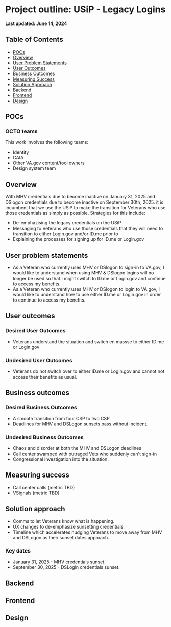 # Project outline: USiP - Legacy Logins 

**Last updated: June 14, 2024**

## Table of Contents

- [POCs](#pocs)
- [Overview](#overview)
- [User Problem Statements](#user-problem-statements)
- [User Outcomes](#user-outcomes)
- [Business Outcomes](#business-outcomes)
- [Measuring Success](#measuring-success)
- [Solution Approach](#solution-approach)
- [Backend](#backend)
- [Frontend](#frontend)
- [Design](#design)

## POCs

### OCTO teams

This work involves the following teams:

- Identity
- CAIA
- Other VA.gov content/tool owners
- Design system team

## Overview
With MHV credentials due to become inactive on January 31, 2025 and DSlogon credentials due to become inactive on September 30th, 2025. it is incumbent that we use the USiP to make the transition for Veterans who use those credentials as simply as possible.  Strategies for this include:

- De-emphazising the legacy credentials on the USiP
- Messaging to Veterans who use those credentials that they will need to transition to either Login.gov and/or ID.me prior to
- Explaining the processes for signing up for ID.me or Login.gov


## User problem statements

- As a Veteran who currently uses MHV or DSlogon to sign-in to VA.gov, I would like to understand when using MHV & DSlogon logins will no longer be used so that I might switch to ID.me or Login.gov and continue to access my benefits.
- As a Veteran who currently uses MHV or DSlogon to login to VA.gov, I would like to understand how to use either ID.me or Login.gov in order to continue to access my benefits.

## User outcomes

### Desired User Outcomes
* Veterans understand the situation and switch en massse to either ID.me or Login.gov 



### Undesired User Outcomes
* Veterans do not switch over to either ID.me or Login.gov and cannot not access their benefits as usual.

## Business outcomes

### Desired Business Outcomes
* A smooth transition from four CSP to two CSP.
* Deadlines for MHV and DSLogon sunsets pass without incident.


### Undesired Business Outcomes
* Chaos and disorder at both the MHV and DSLogon deadlines
* Call center swamped with outraged Vets who suddenly can't sign-in
* Congressional investigation into the situation.


## Measuring success
* Call center calls (metric TBD)
* VSignals (metric TBD)


## Solution approach
* Comms to let Veterans know what is happening.
* UX changes to de-emphasize sunsetting credentials.
* Timeline which accelerates nudging Veterans to move away from MHV and DSLogon as their sunset dates approach.

### Key dates

* January 31, 2025 - MHV credentials sunset.
* September 30, 2025 - DSLogin credentials sunset.


## Backend
## Frontend
## Design
